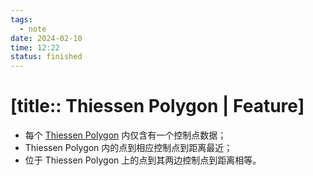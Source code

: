 ```yaml
---
tags:
  - note
date: 2024-02-10
time: 12:22
status: finished
---
```


# [title:: Thiessen Polygon | Feature]

- 每个 [Thiessen Polygon](thiessen_polygon.md) 内仅含有一个控制点数据；
- Thiessen Polygon 内的点到相应控制点到距离最近；
- 位于 Thiessen Polygon 上的点到其两边控制点到距离相等。
